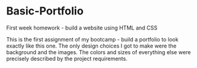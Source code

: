 # Basic-Portfolio
First week homework - build a website using HTML and CSS

This is the first assignment of my bootcamp - build a portfolio to look exactly like this one. The only design choices I got to make were the background and the images. The colors and sizes of everything else were precisely described by the project requirements.
